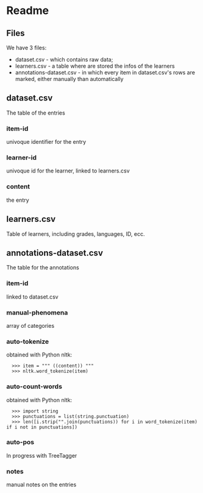 # Readme 

## Files 

We have 3 files:
* dataset.csv - which contains raw data;
* learners.csv - a table where are stored the infos of the learners
* annotations-dataset.csv - in which every item in dataset.csv's rows are marked, either manually than automatically

## dataset.csv
The table of the entries
### item-id 
univoque identifier for the entry

### learner-id
univoque id for the learner, linked to learners.csv

### content
the entry

## learners.csv 
Table of learners, including grades, languages, ID, ecc.

## annotations-dataset.csv
The table for the annotations
### item-id
linked to dataset.csv

### manual-phenomena
array of categories

### auto-tokenize
obtained with Python nltk:
```
  >>> item = """ ((content)) """
  >>> nltk.word_tokenize(item)
```
### auto-count-words
obtained with Python nltk:
```
  >>> import string
  >>> punctuations = list(string.punctuation)
  >>> len([i.strip("".join(punctuations)) for i in word_tokenize(item) if i not in punctuations])
```
### auto-pos
In progress with TreeTagger

### notes
manual notes on the entries
